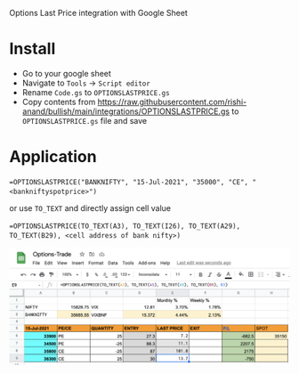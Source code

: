 Options Last Price integration with Google Sheet

# Install

-   Go to your google sheet
-   Navigate to `Tools` -> `Script editor` 
-   Rename `Code.gs` to `OPTIONSLASTPRICE.gs` 
-   Copy contents from https://raw.githubusercontent.com/rishi-anand/bullish/main/integrations/OPTIONSLASTPRICE.gs to `OPTIONSLASTPRICE.gs` file and save

# Application

`=OPTIONSLASTPRICE("BANKNIFTY", "15-Jul-2021", "35000", "CE", "<bankniftyspotprice>")`

or use `TO_TEXT` and directly assign cell value

`=OPTIONSLASTPRICE(TO_TEXT(A3), TO_TEXT(I26), TO_TEXT(A29), TO_TEXT(B29), <cell address of bank nifty>)`

![alt text](https://raw.githubusercontent.com/rishi-anand/bullish/main/integrations/options_last_price.jgp.png)



